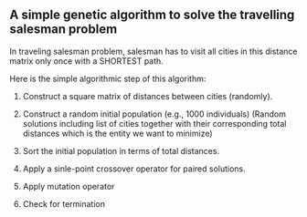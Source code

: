 ## A simple genetic algorithm to solve the travelling salesman problem

In traveling salesman problem, salesman has to visit all cities in this distance matrix only once with a SHORTEST path.

Here is the simple algorithmic step of this algorithm:

1. Construct a square matrix of distances between cities (randomly).

2. Construct a random initial population (e.g., 1000 individuals) (Random solutions including list of cities together with their corresponding total distances which is the entity we want to minimize)

3. Sort the initial population in terms of total distances.

4. Apply a sinle-point crossover operator for paired solutions.

5. Apply mutation operator

6. Check for termination
